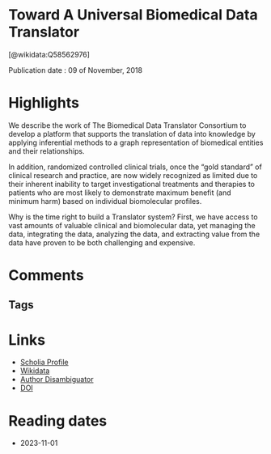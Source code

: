 
Toward A Universal Biomedical Data Translator
=============================================
  
  [@wikidata:Q58562976]  
  
Publication date : 09 of November, 2018  

# Highlights

We describe the work of The Biomedical Data Translator Consortium to develop a platform that supports the translation of data into knowledge by applying inferential methods to a graph representation of biomedical entities and their relationships.


In addition, randomized controlled clinical trials, once the “gold standard” of clinical research and practice, are now widely recognized as limited due to their inherent inability to target investigational treatments and therapies to patients who are most likely to demonstrate maximum benefit (and minimum harm) based on individual biomolecular profiles.

Why is the time right to build a Translator system? First, we have access to vast amounts of valuable clinical and biomolecular data, yet managing the data, integrating the data, analyzing the data, and extracting value from the data have proven to be both challenging and expensive. 



# Comments

## Tags

# Links
  
 * [Scholia Profile](https://scholia.toolforge.org/work/Q58562976)  
 * [Wikidata](https://www.wikidata.org/wiki/Q58562976)  
 * [Author Disambiguator](https://author-disambiguator.toolforge.org/work_item_oauth.php?id=Q58562976&batch_id=&match=1&author_list_id=&doit=Get+author+links+for+work)  
 * [DOI](https://doi.org/10.1111/CTS.12591)  

# Reading dates
  
 * 2023-11-01
